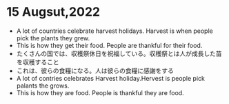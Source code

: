 # 15 Augsut,2022
- A lot of countries celebrate harvest holidays. Harvest is when people pick the plants they grew. 
- This is how they get their food. People are thankful for their food.
- たくさんの国では、収穫祭休日を祝福している。収穫祭とは人が成長した苗を収穫すること
- これは、彼らの食糧になる。人は彼らの食糧に感謝をする
- A lot of contries celebrates Harvest holiday.Hervest is people pick palants the grows.
- This is how they are food. People is thankful they are food.
